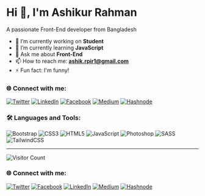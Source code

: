 # Hi 👋, I'm Ashikur Rahman

A passionate Front-End  developer from Bangladesh

- 🔭 I’m currently working on **Student**
- 🌱 I’m currently learning **JavaScript**
- 💬 Ask me about **Front-End**
- 📫 How to reach me: **ashik.rpir1@gmail.com**
- ⚡ Fun fact: I'm funny!

### 🌐 Connect with me:
[![Twitter](https://img.shields.io/badge/Twitter-1DA1F2?style=for-the-badge&logo=twitter&logoColor=white)](https://twitter.com/AshikurMoh25880)
[![LinkedIn](https://img.shields.io/badge/LinkedIn-0077B5?style=for-the-badge&logo=linkedin&logoColor=white)](https://linkedin.com/md-ashikur-rahman-50ad58/)
[![Facebook](https://img.shields.io/badge/Facebook-1877F2?style=for-the-badge&logo=facebook&logoColor=white)](https://facebook.com/md.ashikur.rahman.509234)
[![Medium](https://img.shields.io/badge/Medium-000000?style=for-the-badge&logo=medium&logoColor=white)](https://medium.com/@ashik.rpir1)
[![Hashnode](https://img.shields.io/badge/Hashnode-2962FF?style=for-the-badge&logo=hashnode&logoColor=white)](https://hashnode.com/@ashikurashik)

### 🛠️ Languages and Tools:
![Bootstrap](https://img.shields.io/badge/Bootstrap-563D7C?style=flat&logo=bootstrap&logoColor=white)
![CSS3](https://img.shields.io/badge/CSS3-1572B6?style=flat&logo=css3&logoColor=white)
![HTML5](https://img.shields.io/badge/HTML5-E34F26?style=flat&logo=html5&logoColor=white)
![JavaScript](https://img.shields.io/badge/JavaScript-F7DF1E?style=flat&logo=javascript&logoColor=black)
![Photoshop](https://img.shields.io/badge/Adobe%20Photoshop-31A8FF?style=flat&logo=Adobe%20Photoshop&logoColor=white)
![SASS](https://img.shields.io/badge/Sass-CC6699?style=flat&logo=sass&logoColor=white)
![TailwindCSS](https://img.shields.io/badge/Tailwind_CSS-38B2AC?style=flat&logo=tailwind-css&logoColor=white)

---

![Visitor Count](https://komarev.com/ghpvc/?username=ashikurashik&color=blue)
### 🌐 Connect with me:

[![Twitter](https://img.shields.io/badge/Twitter-Follow-blue?style=flat-square&logo=twitter&logoColor=white)](https://twitter.com/AshikurMoh25880)
[![Facebook](https://img.shields.io/badge/Facebook-Follow-1877F2?style=flat-square&logo=facebook&logoColor=white)](https://www.facebook.com/md.ashikur.rahman.509234)
[![LinkedIn](https://img.shields.io/badge/LinkedIn-Connect-0A66C2?style=flat-square&logo=linkedin&logoColor=white)](https://linkedin.com/md-ashikur-rahman-50ad58/)
[![Medium](https://img.shields.io/badge/Medium-Read-black?style=flat-square&logo=medium&logoColor=white)](https://medium.com/@ashik.rpir1)
[![Hashnode](https://img.shields.io/badge/Hashnode-Blog-2962FF?style=flat-square&logo=hashnode&logoColor=white)](https://hashnode.com/@ashikurashik)
